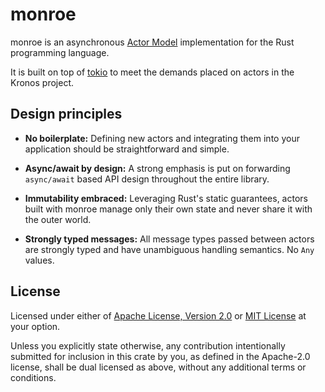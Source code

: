 # monroe

monroe is an asynchronous [Actor Model](https://en.wikipedia.org/wiki/Actor_model)
implementation for the Rust programming language.

It is built on top of [tokio](https://tokio.rs) to meet the demands placed on actors
in the Kronos project.

## Design principles

- **No boilerplate:** Defining new actors and integrating them into your application
  should be straightforward and simple.

- **Async/await by design:** A strong emphasis is put on forwarding `async/await`
  based API design throughout the entire library.

- **Immutability embraced:** Leveraging Rust's static guarantees, actors built with
  monroe manage only their own state and never share it with the outer world.

- **Strongly typed messages:** All message types passed between actors are strongly
  typed and have unambiguous handling semantics. No `Any` values.

## License

Licensed under either of [Apache License, Version 2.0](./LICENSE-APACHE) or
[MIT License](./LICENSE-MIT) at your option.

Unless you explicitly state otherwise, any contribution intentionally submitted for
inclusion in this crate by you, as defined in the Apache-2.0 license, shall be dual
licensed as above, without any additional terms or conditions. 
